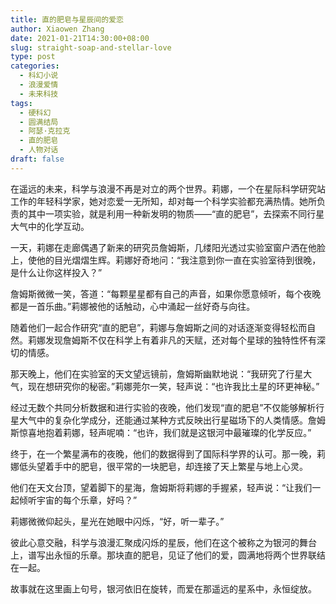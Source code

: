 ```yaml
---
title: 直的肥皂与星辰间的爱恋
author: Xiaowen Zhang
date: 2021-01-21T14:30:00+08:00
slug: straight-soap-and-stellar-love
type: post
categories:
  - 科幻小说
  - 浪漫爱情
  - 未来科技
tags:
  - 硬科幻
  - 圆满结局
  - 阿瑟·克拉克
  - 直的肥皂
  - 人物对话
draft: false
---
```


在遥远的未来，科学与浪漫不再是对立的两个世界。莉娜，一个在星际科学研究站工作的年轻科学家，她对恋爱一无所知，却对每一个科学实验都充满热情。她所负责的其中一项实验，就是利用一种新发明的物质——“直的肥皂”，去探索不同行星大气中的化学互动。

一天，莉娜在走廊偶遇了新来的研究员詹姆斯，几缕阳光透过实验室窗户洒在他脸上，使他的目光熠熠生辉。莉娜好奇地问：“我注意到你一直在实验室待到很晚，是什么让你这样投入？”

詹姆斯微微一笑，答道：“每颗星星都有自己的声音，如果你愿意倾听，每个夜晚都是一首乐曲。”莉娜被他的话触动，心中涌起一丝好奇与向往。

随着他们一起合作研究“直的肥皂”，莉娜与詹姆斯之间的对话逐渐变得轻松而自然。莉娜发现詹姆斯不仅在科学上有着非凡的天赋，还对每个星球的独特性怀有深切的情感。

那天晚上，他们在实验室的天文望远镜前，詹姆斯幽默地说：“我研究了行星大气，现在想研究你的秘密。”莉娜莞尔一笑，轻声说：“也许我比土星的环更神秘。”

经过无数个共同分析数据和进行实验的夜晚，他们发现“直的肥皂”不仅能够解析行星大气中的复杂化学成分，还能通过某种方式反映出行星磁场下的人类情感。詹姆斯惊喜地抱着莉娜，轻声呢喃：“也许，我们就是这银河中最璀璨的化学反应。”

终于，在一个繁星满布的夜晚，他们的数据得到了国际科学界的认可。那一晚，莉娜低头望着手中的肥皂，很平常的一块肥皂，却连接了天上繁星与地上心灵。

他们在天文台顶，望着脚下的星海，詹姆斯将莉娜的手握紧，轻声说：“让我们一起倾听宇宙的每个乐章，好吗？”

莉娜微微仰起头，星光在她眼中闪烁，“好，听一辈子。”

彼此心意交融，科学与浪漫汇聚成闪烁的星辰，他们在这个被称之为银河的舞台上，谱写出永恒的乐章。那块直的肥皂，见证了他们的爱，圆满地将两个世界联结在一起。

故事就在这里画上句号，银河依旧在旋转，而爱在那遥远的星系中，永恒绽放。